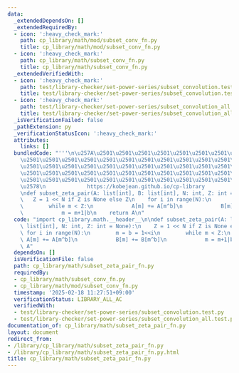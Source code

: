 ```yaml
---
data:
  _extendedDependsOn: []
  _extendedRequiredBy:
  - icon: ':heavy_check_mark:'
    path: cp_library/math/mod/subset_conv_fn.py
    title: cp_library/math/mod/subset_conv_fn.py
  - icon: ':heavy_check_mark:'
    path: cp_library/math/subset_conv_fn.py
    title: cp_library/math/subset_conv_fn.py
  _extendedVerifiedWith:
  - icon: ':heavy_check_mark:'
    path: test/library-checker/set-power-series/subset_convolution.test.py
    title: test/library-checker/set-power-series/subset_convolution.test.py
  - icon: ':heavy_check_mark:'
    path: test/library-checker/set-power-series/subset_convolution_all.test.py
    title: test/library-checker/set-power-series/subset_convolution_all.test.py
  _isVerificationFailed: false
  _pathExtension: py
  _verificationStatusIcon: ':heavy_check_mark:'
  attributes:
    links: []
  bundledCode: "'''\n\u257A\u2501\u2501\u2501\u2501\u2501\u2501\u2501\u2501\u2501\u2501\
    \u2501\u2501\u2501\u2501\u2501\u2501\u2501\u2501\u2501\u2501\u2501\u2501\u2501\
    \u2501\u2501\u2501\u2501\u2501\u2501\u2501\u2501\u2501\u2501\u2501\u2501\u2501\
    \u2501\u2501\u2501\u2501\u2501\u2501\u2501\u2501\u2501\u2501\u2501\u2501\u2501\
    \u2501\u2501\u2501\u2501\u2501\u2501\u2501\u2501\u2501\u2501\u2501\u2501\u2501\
    \u2578\n             https://kobejean.github.io/cp-library               \n'''\n\
    \ndef subset_zeta_pair(A: list[int], B: list[int], N: int, Z: int = None):\n \
    \   Z = 1 << N if Z is None else Z\n    for i in range(N):\n        m = b = 1<<i\n\
    \        while m < Z:\n            A[m] += A[m^b]\n            B[m] += B[m^b]\n\
    \            m = m+1|b\n    return A\n"
  code: "import cp_library.math.__header__\n\ndef subset_zeta_pair(A: list[int], B:\
    \ list[int], N: int, Z: int = None):\n    Z = 1 << N if Z is None else Z\n   \
    \ for i in range(N):\n        m = b = 1<<i\n        while m < Z:\n           \
    \ A[m] += A[m^b]\n            B[m] += B[m^b]\n            m = m+1|b\n    return\
    \ A"
  dependsOn: []
  isVerificationFile: false
  path: cp_library/math/subset_zeta_pair_fn.py
  requiredBy:
  - cp_library/math/subset_conv_fn.py
  - cp_library/math/mod/subset_conv_fn.py
  timestamp: '2025-02-18 11:27:51+09:00'
  verificationStatus: LIBRARY_ALL_AC
  verifiedWith:
  - test/library-checker/set-power-series/subset_convolution.test.py
  - test/library-checker/set-power-series/subset_convolution_all.test.py
documentation_of: cp_library/math/subset_zeta_pair_fn.py
layout: document
redirect_from:
- /library/cp_library/math/subset_zeta_pair_fn.py
- /library/cp_library/math/subset_zeta_pair_fn.py.html
title: cp_library/math/subset_zeta_pair_fn.py
---
```

